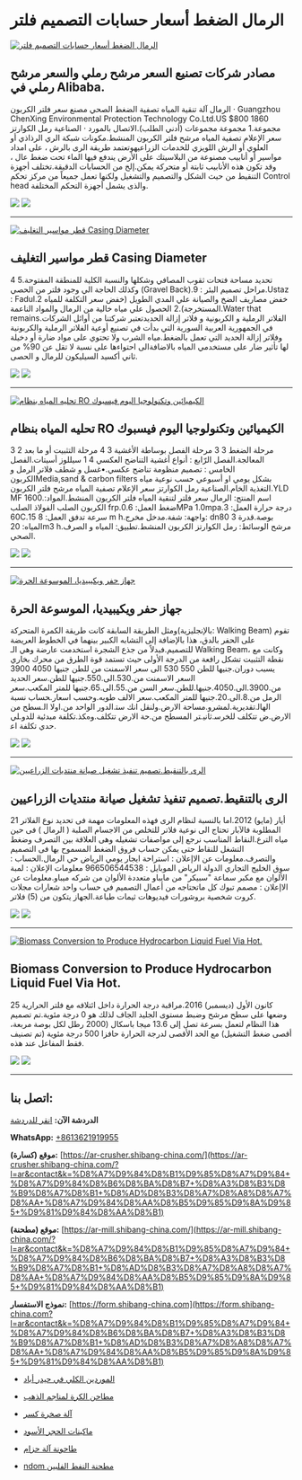 # الرمال الضغط أسعار حسابات التصميم فلتر

<a href="https://swt.shibang-china.com/?l=ar&img&k=%D8%A7%D9%84%D8%B1%D9%85%D8%A7%D9%84+%D8%A7%D9%84%D8%B6%D8%BA%D8%B7+%D8%A3%D8%B3%D8%B9%D8%A7%D8%B1+%D8%AD%D8%B3%D8%A7%D8%A8%D8%A7%D8%AA+%D8%A7%D9%84%D8%AA%D8%B5%D9%85%D9%8A%D9%85+%D9%81%D9%84%D8%AA%D8%B1" target="_blank">![الرمال الضغط أسعار حسابات التصميم فلتر](http://static.shibang-china.com/all-800x300/459.jpg)</a>

## مصادر شركات تصنيع السعر مرشح رملي والسعر مرشح رملي في Alibaba.
الرمال آلة تنقية المياه تصفية الضغط الصحي مصنع سعر فلتر الكربون &middot; Guangzhou ChenXing Environmental Protection Technology Co.Ltd.US $800 1860 مجموعة.1 مجموعة مجموعات (أدني الطلب).الاتصال بالمورد &middot; الصناعية رمل الكوارتز سعر الإعلام تصفية المياه مرشح فلتر الكربون المنشط.مكونات شبكة الري الرذاذي أو العلوي أو الرش اللويزي للخدمات الزراعيهوتعتمد طريقة الرى بالرش ، على امداد مواسير أو أنابيب مصنوعة من البلاسيتك على الأرض يندفع فيها الماء تحت ضغط عال ، وقد تكون هذه الأنابيب ثابتة أو متحركة يمكن.إلخ من الحسابات الدقيقة.تختلف أجهزة التنقيط من حيث الشكل والتصميم والتشغيل ولكنها تعمل جميعاً من مركز تحكم Control head والذى يشمل أجهزة التحكم المختلفة.


<a href="https://whatsapp.shibangsoft.com/WhatsApp.php" target="_blank" title="WhatsApp">![](http://static.shibang-china.com/icon/whatsapp.png)</a> <a href="https://swt.shibang-china.com/?l=ar&icon&k=%D8%A7%D9%84%D8%B1%D9%85%D8%A7%D9%84+%D8%A7%D9%84%D8%B6%D8%BA%D8%B7+%D8%A3%D8%B3%D8%B9%D8%A7%D8%B1+%D8%AD%D8%B3%D8%A7%D8%A8%D8%A7%D8%AA+%D8%A7%D9%84%D8%AA%D8%B5%D9%85%D9%8A%D9%85+%D9%81%D9%84%D8%AA%D8%B1" target="_blank">![](http://static.shibang-china.com/icon/chat-ar.png)</a>

---

<a href="https://swt.shibang-china.com/?l=ar&img&k=%D8%A7%D9%84%D8%B1%D9%85%D8%A7%D9%84+%D8%A7%D9%84%D8%B6%D8%BA%D8%B7+%D8%A3%D8%B3%D8%B9%D8%A7%D8%B1+%D8%AD%D8%B3%D8%A7%D8%A8%D8%A7%D8%AA+%D8%A7%D9%84%D8%AA%D8%B5%D9%85%D9%8A%D9%85+%D9%81%D9%84%D8%AA%D8%B1" target="_blank">![قطر مواسير التغليف Casing Diameter](http://static.shibang-china.com/all-800x300/604.jpg)</a>

## قطر مواسير التغليف Casing Diameter
4 تحديد مساحة فتحات ثقوب المصافي وشكلها والنسبة الكلية للمنطقة المفتوحة.5 وكذلك الحاجة الي وجود فلتر من الحصي (Gravel Back).مراحل تصميم البئر : 9.Ustaz : Fadul.2 خفض مصاريف الضخ والصيانة علي المدي الطويل (خفض سعر التكلفة للمياه المستخرجة).2 الحصول علي مياه خالية من الرمال والمواد الناعمة.Water that remains.الفلاتر الرملية و الكربونية و فلاتر إزالة الحديدتعتبر شركتنا من أوائل الشركات في الجمهورية العربية السورية التي بدأت في تصنيع أوعية الفلاتر الرملية والكربونية وفلاتر إزالة الحديد التي تعمل بالضغط.مياه الشرب ولا تحتوي على مواد ضارة أو دخيلة لها تأثير ضار على مستخدمي المياه بالاضافةالى احتواءها على نسبة لا تقل عن 90% من ثاني أكسيد السيليكون للرمال و الحصى.


<a href="https://whatsapp.shibangsoft.com/WhatsApp.php" target="_blank" title="WhatsApp">![](http://static.shibang-china.com/icon/whatsapp.png)</a> <a href="https://swt.shibang-china.com/?l=ar&icon&k=%D8%A7%D9%84%D8%B1%D9%85%D8%A7%D9%84+%D8%A7%D9%84%D8%B6%D8%BA%D8%B7+%D8%A3%D8%B3%D8%B9%D8%A7%D8%B1+%D8%AD%D8%B3%D8%A7%D8%A8%D8%A7%D8%AA+%D8%A7%D9%84%D8%AA%D8%B5%D9%85%D9%8A%D9%85+%D9%81%D9%84%D8%AA%D8%B1" target="_blank">![](http://static.shibang-china.com/icon/chat-ar.png)</a>

---

<a href="https://swt.shibang-china.com/?l=ar&img&k=%D8%A7%D9%84%D8%B1%D9%85%D8%A7%D9%84+%D8%A7%D9%84%D8%B6%D8%BA%D8%B7+%D8%A3%D8%B3%D8%B9%D8%A7%D8%B1+%D8%AD%D8%B3%D8%A7%D8%A8%D8%A7%D8%AA+%D8%A7%D9%84%D8%AA%D8%B5%D9%85%D9%8A%D9%85+%D9%81%D9%84%D8%AA%D8%B1" target="_blank">![تحليه المياه بنظام RO الكيميائين وتكنولوجيا اليوم فيسبوك](http://static.shibang-china.com/all-800x300/1284.jpg)</a>

## تحليه المياه بنظام RO الكيميائين وتكنولوجيا اليوم فيسبوك
3 2 مرحلة الضغط 3 3 مرحلة الفصل بوساطة الأغشية 3 4 مرحلة التثبيت أو ما بعد المعالجة.الفصل الرّابع : أنواع أغشية التناضح العكسي 4 1 سيللوز أسيتات.الفصل الخامس : تصميم منظومة تناضح عكسي.•غسل و شطف فلاتر الرمل و الكربونMedia,sand &amp; carbon filters بشكل يومي او أسبوعي حسب نوعية مياه التغذية الخام.الصناعية رمل الكوارتز سعر الإعلام تصفية المياه مرشح فلتر الكربون.YLD MF 1600.اسم المنتج: الرمال سعر فلتر لتنقية المياه فلتر الكربون المنشط.المواد: الكربون الصلب الفولاذ الصلب frp.ضغط العمل: 0.6MPa 1.0mpa.درجة حرارة العمل: 3 60C.سرعة تدفق العمل: 8 15 m h.واجهة: شفة.مدخل مخرج: dn80 3 بوصة.قدرة المياه: 20m3 h.مرشح الوسائط: رمل الكوارتز الكربون المنشط.تطبيق: المياه و الصرف الصحي.


<a href="https://whatsapp.shibangsoft.com/WhatsApp.php" target="_blank" title="WhatsApp">![](http://static.shibang-china.com/icon/whatsapp.png)</a> <a href="https://swt.shibang-china.com/?l=ar&icon&k=%D8%A7%D9%84%D8%B1%D9%85%D8%A7%D9%84+%D8%A7%D9%84%D8%B6%D8%BA%D8%B7+%D8%A3%D8%B3%D8%B9%D8%A7%D8%B1+%D8%AD%D8%B3%D8%A7%D8%A8%D8%A7%D8%AA+%D8%A7%D9%84%D8%AA%D8%B5%D9%85%D9%8A%D9%85+%D9%81%D9%84%D8%AA%D8%B1" target="_blank">![](http://static.shibang-china.com/icon/chat-ar.png)</a>

---

<a href="https://swt.shibang-china.com/?l=ar&img&k=%D8%A7%D9%84%D8%B1%D9%85%D8%A7%D9%84+%D8%A7%D9%84%D8%B6%D8%BA%D8%B7+%D8%A3%D8%B3%D8%B9%D8%A7%D8%B1+%D8%AD%D8%B3%D8%A7%D8%A8%D8%A7%D8%AA+%D8%A7%D9%84%D8%AA%D8%B5%D9%85%D9%8A%D9%85+%D9%81%D9%84%D8%AA%D8%B1" target="_blank">![جهاز حفر ويكيبيديا، الموسوعة الحرة](http://static.shibang-china.com/all-800x300/942.jpg)</a>

## جهاز حفر ويكيبيديا، الموسوعة الحرة
ومثل الطريقة السابقة كانت طريقة الكمرة المتحركة(بالإنجليزية: Walking Beam) تقوم على الحفر بالدق، هذا بالإضافة إلى التشابه الكبير بينهما في الخطوط العريضة للتصميم.فبدلاً من جذع الشجرة استخدمت عارضة وهي الـ Walking Beam، وكانت مع نقطة التثبيت تشكل رافعة من الدرجة الأولى حيث تستمد قوة الطرق من محرك بخاري يسبب دوران.ﺟﻨﻴﻬﺎ ﻟﻠﻄﻦ 550 530 اﻟﻰ ﺳﻌﺮ اﻻﺳﻤﻨﺖ ﻣﻦ ﻟﻠﻄﻦ ﺟﻨﻴﻬﺎ 4050 3900 اﻟﺳﻌﺮ اﻻﺳﻤﻨﺖ ﻣﻦ.530.اﻟﻰ.550.ﺟﻨﻴﻬﺎ ﻟﻠﻄﻦ.ﺳﻌﺮ اﻟﺤﺪﻳﺪ ﻣﻦ.3900.اﻟﻰ.4050.ﺟﻨﻴﻬﺎ.ﻟﻠﻄﻦ.ﺳﻌﺮ اﻟﺴﻦ ﻣﻦ.55.اﻟﻰ.65.ﺟﻨﻴﻬﺎ ﻟﻠﻤﺘﺮ اﻟﻤﻜﻌﺐ.ﺳﻌﺮ اﻟﺮﻣﻞ ﻣﻦ.8.اﻟﻰ.20.ﺟﻨﻴﻬﺎ ﻟﻠﻤﺘﺮ اﻟﻤﻜﻌﺐ.ﺳﻌﺮ اﻻﻟﻒ ﻃﻮﺑﻪ.وﺣﺴﺐ اﺳﻌﺎر.ﺤﺴﺎب ﻧﺴﺒﺔ اﻟﻬﺎﻟ.ﺗﻘﺪﻳﺮﻳﺔ.ﻟﻤﺸﺮو.ﻣﺴﺎﺣﺔ اﻻرض.وﻟﻨﻘﻞ اﻧﻚ ﺳﺘ.اﻟﺪور اﻟﻮاﺣﺪ ﻣﻦ.اوﻻ اﻟ.ﺴﻄﺢ ﻣﻦ اﻻرض.ض ﺗﺘﻜﻠﻒ ﻟﻠﺨﺮﺳ.ﺛﺎﻧﻴ.ﺘﺮ اﻟﻤﺴﻄﺢ ﻣﻦ.ﺣﺔ اﻻرض ﺗﺘﻜﻠﻒ.وهﻜﺬ.ﺗﻜﻠﻔﺔ ﻣﺒﺪﺋﻴﺔ ﻟﻠﺪو.ﻠﻲ ﺣﺪي ﺗﻜﻠﻔﺔ اﻋ.


<a href="https://whatsapp.shibangsoft.com/WhatsApp.php" target="_blank" title="WhatsApp">![](http://static.shibang-china.com/icon/whatsapp.png)</a> <a href="https://swt.shibang-china.com/?l=ar&icon&k=%D8%A7%D9%84%D8%B1%D9%85%D8%A7%D9%84+%D8%A7%D9%84%D8%B6%D8%BA%D8%B7+%D8%A3%D8%B3%D8%B9%D8%A7%D8%B1+%D8%AD%D8%B3%D8%A7%D8%A8%D8%A7%D8%AA+%D8%A7%D9%84%D8%AA%D8%B5%D9%85%D9%8A%D9%85+%D9%81%D9%84%D8%AA%D8%B1" target="_blank">![](http://static.shibang-china.com/icon/chat-ar.png)</a>

---

<a href="https://swt.shibang-china.com/?l=ar&img&k=%D8%A7%D9%84%D8%B1%D9%85%D8%A7%D9%84+%D8%A7%D9%84%D8%B6%D8%BA%D8%B7+%D8%A3%D8%B3%D8%B9%D8%A7%D8%B1+%D8%AD%D8%B3%D8%A7%D8%A8%D8%A7%D8%AA+%D8%A7%D9%84%D8%AA%D8%B5%D9%85%D9%8A%D9%85+%D9%81%D9%84%D8%AA%D8%B1" target="_blank">![الرى بالتنقيط.تصميم تنفيذ تشغيل صيانة منتديات الزراعيين](http://static.shibang-china.com/all-800x300/92.jpg)</a>

## الرى بالتنقيط.تصميم تنفيذ تشغيل صيانة منتديات الزراعيين
21 أيار (مايو) 2012.اما بالنسبة لنظام الرى فهذه المعلومات مهمة فى تحديد نوع الفلاتر المطلوبة فالآبار تحتاج الى نوعية فلاتر للتخلص من الاجسام الصلبة ( الرمال ) فى حين مياه الترع.النقاط المناسب نرجع إلى مواصفات تشغيله وهى العلاقة بين التصرف وضغط التشغل للنقاط حتى يمكن حساب فروق الضغط المسموح بها فى التصميم والتصرف.معلومات عن الاإعلان : استراحة ايجار يومي الرياض حي الرمال.الحساب : سوق الخليج التجاري الدولة الرياض الموبايل : 966506544538 معلومات الإعلان : لمبة الألوان مع مكبر سماعة &quot;سبيكر&quot; من مايباو متعددة الألوان من شركه ميباو.معلومات عن الاإعلان : مصمم تبوك كل ماتحتاجه من أعمال التصميم في حساب واحد شعارات مجلات كروت شخصية بروشورات فيديوهات ثيمات طباعة.الجهاز يتكون من (5) فلاتر.


<a href="https://whatsapp.shibangsoft.com/WhatsApp.php" target="_blank" title="WhatsApp">![](http://static.shibang-china.com/icon/whatsapp.png)</a> <a href="https://swt.shibang-china.com/?l=ar&icon&k=%D8%A7%D9%84%D8%B1%D9%85%D8%A7%D9%84+%D8%A7%D9%84%D8%B6%D8%BA%D8%B7+%D8%A3%D8%B3%D8%B9%D8%A7%D8%B1+%D8%AD%D8%B3%D8%A7%D8%A8%D8%A7%D8%AA+%D8%A7%D9%84%D8%AA%D8%B5%D9%85%D9%8A%D9%85+%D9%81%D9%84%D8%AA%D8%B1" target="_blank">![](http://static.shibang-china.com/icon/chat-ar.png)</a>

---

<a href="https://swt.shibang-china.com/?l=ar&img&k=%D8%A7%D9%84%D8%B1%D9%85%D8%A7%D9%84+%D8%A7%D9%84%D8%B6%D8%BA%D8%B7+%D8%A3%D8%B3%D8%B9%D8%A7%D8%B1+%D8%AD%D8%B3%D8%A7%D8%A8%D8%A7%D8%AA+%D8%A7%D9%84%D8%AA%D8%B5%D9%85%D9%8A%D9%85+%D9%81%D9%84%D8%AA%D8%B1" target="_blank">![Biomass Conversion to Produce Hydrocarbon Liquid Fuel Via Hot.](http://static.shibang-china.com/all-800x300/1104.jpg)</a>

## Biomass Conversion to Produce Hydrocarbon Liquid Fuel Via Hot.
25 كانون الأول (ديسمبر) 2016.مراقبة درجة الحرارة داخل ائتلافه مع فلتر الحرارية وضعها على سطح مرشح وضبط مستوى الجليد الجاف لذلك هو 0 درجة مئوية.تم تصميم هذا النظام لتعمل بسرعة تصل إلى 13.6 ميجا باسكال (2000 رطل لكل بوصة مربعة، أقصى ضغط التشغيل) مع الحد الأقصى لدرجة الحرارة حافزا 500 درجة مئوية (تم تصنيف فقط المفاعل عند هذه.

<a href="https://whatsapp.shibangsoft.com/WhatsApp.php" target="_blank" title="WhatsApp">![](http://static.shibang-china.com/icon/whatsapp.png)</a> <a href="https://swt.shibang-china.com/?l=ar&icon&k=%D8%A7%D9%84%D8%B1%D9%85%D8%A7%D9%84+%D8%A7%D9%84%D8%B6%D8%BA%D8%B7+%D8%A3%D8%B3%D8%B9%D8%A7%D8%B1+%D8%AD%D8%B3%D8%A7%D8%A8%D8%A7%D8%AA+%D8%A7%D9%84%D8%AA%D8%B5%D9%85%D9%8A%D9%85+%D9%81%D9%84%D8%AA%D8%B1" target="_blank">![](http://static.shibang-china.com/icon/chat-ar.png)</a>

---
## اتصل بنا:

**الدردشة الآن:** [انقر للدردشة](https://swt.shibang-china.com?l=ar&contact&k=%D8%A7%D9%84%D8%B1%D9%85%D8%A7%D9%84+%D8%A7%D9%84%D8%B6%D8%BA%D8%B7+%D8%A3%D8%B3%D8%B9%D8%A7%D8%B1+%D8%AD%D8%B3%D8%A7%D8%A8%D8%A7%D8%AA+%D8%A7%D9%84%D8%AA%D8%B5%D9%85%D9%8A%D9%85+%D9%81%D9%84%D8%AA%D8%B1)

**WhatsApp:**  [+8613621919955](https://whatsapp.shibangsoft.com/WhatsApp.php)

**موقع (كسارة):** [https://ar-crusher.shibang-china.com/](https://ar-crusher.shibang-china.com/?l=ar&contact&k=%D8%A7%D9%84%D8%B1%D9%85%D8%A7%D9%84+%D8%A7%D9%84%D8%B6%D8%BA%D8%B7+%D8%A3%D8%B3%D8%B9%D8%A7%D8%B1+%D8%AD%D8%B3%D8%A7%D8%A8%D8%A7%D8%AA+%D8%A7%D9%84%D8%AA%D8%B5%D9%85%D9%8A%D9%85+%D9%81%D9%84%D8%AA%D8%B1)

**موقع (مطحنة):** [https://ar-mill.shibang-china.com/](https://ar-mill.shibang-china.com/?l=ar&contact&k=%D8%A7%D9%84%D8%B1%D9%85%D8%A7%D9%84+%D8%A7%D9%84%D8%B6%D8%BA%D8%B7+%D8%A3%D8%B3%D8%B9%D8%A7%D8%B1+%D8%AD%D8%B3%D8%A7%D8%A8%D8%A7%D8%AA+%D8%A7%D9%84%D8%AA%D8%B5%D9%85%D9%8A%D9%85+%D9%81%D9%84%D8%AA%D8%B1)

**نموذج الاستفسار:** [https://form.shibang-china.com](https://form.shibang-china.com?l=ar&contact&k=%D8%A7%D9%84%D8%B1%D9%85%D8%A7%D9%84+%D8%A7%D9%84%D8%B6%D8%BA%D8%B7+%D8%A3%D8%B3%D8%B9%D8%A7%D8%B1+%D8%AD%D8%B3%D8%A7%D8%A8%D8%A7%D8%AA+%D8%A7%D9%84%D8%AA%D8%B5%D9%85%D9%8A%D9%85+%D9%81%D9%84%D8%AA%D8%B1)

* [الموردين الكلي في حيدر أباد](../26/%D8%A7%D9%84%D9%85%D9%88%D8%B1%D8%AF%D9%8A%D9%86%20%D8%A7%D9%84%D9%83%D9%84%D9%8A%20%D9%81%D9%8A%20%D8%AD%D9%8A%D8%AF%D8%B1%20%D8%A3%D8%A8%D8%A7%D8%AF.md)

* [مطاحن الكرة لمناجم الذهب](../26/%D9%85%D8%B7%D8%A7%D8%AD%D9%86%20%D8%A7%D9%84%D9%83%D8%B1%D8%A9%20%D9%84%D9%85%D9%86%D8%A7%D8%AC%D9%85%20%D8%A7%D9%84%D8%B0%D9%87%D8%A8.md)

* [آلة صخرة كسر](../30/%D8%A2%D9%84%D8%A9%20%D8%B5%D8%AE%D8%B1%D8%A9%20%D9%83%D8%B3%D8%B1.md)

* [ماكينات الحجر الأسود](../28/%D9%85%D8%A7%D9%83%D9%8A%D9%86%D8%A7%D8%AA%20%D8%A7%D9%84%D8%AD%D8%AC%D8%B1%20%D8%A7%D9%84%D8%A3%D8%B3%D9%88%D8%AF.md)

* [طاحونة آلة حزام](../28/%D8%B7%D8%A7%D8%AD%D9%88%D9%86%D8%A9%20%D8%A2%D9%84%D8%A9%20%D8%AD%D8%B2%D8%A7%D9%85.md)

* [ndom مطحنة النفط الفلبين](../27/ndom%20%D9%85%D8%B7%D8%AD%D9%86%D8%A9%20%D8%A7%D9%84%D9%86%D9%81%D8%B7%20%D8%A7%D9%84%D9%81%D9%84%D8%A8%D9%8A%D9%86.md)